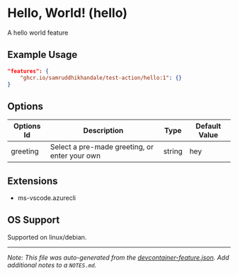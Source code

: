 
# Hello, World! (hello)

A hello world feature

## Example Usage

```json
"features": {
    "ghcr.io/samruddhikhandale/test-action/hello:1": {}
}
```

## Options

| Options Id | Description | Type | Default Value |
|-----|-----|-----|-----|
| greeting | Select a pre-made greeting, or enter your own | string | hey |
## Extensions

- ms-vscode.azurecli
## OS Support

Supported on linux/debian.

---

_Note: This file was auto-generated from the [devcontainer-feature.json](https://github.com/samruddhikhandale/test-action/blob/main/src/hello/devcontainer-feature.json).  Add additional notes to a `NOTES.md`._
